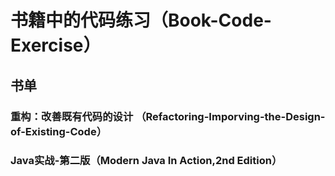 # 书籍中的代码练习（Book-Code-Exercise）
## 书单
### 重构：改善既有代码的设计 （Refactoring-Imporving-the-Design-of-Existing-Code）
### Java实战-第二版（Modern Java In Action,2nd Edition）